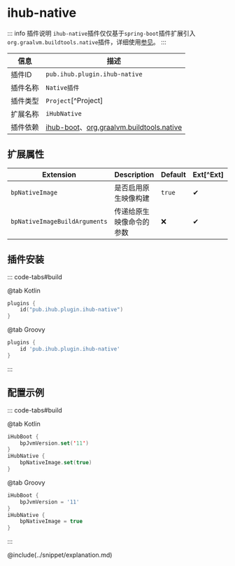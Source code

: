 # ihub-native

::: info 插件说明
`ihub-native`插件仅仅基于`spring-boot`插件扩展引入`org.graalvm.buildtools.native`插件，详细使用[参见](https://docs.spring.io/spring-boot/docs/current/reference/html/native-image.html#native-image.introducing-graalvm-native-images)。
:::

| 信息 | 描述 |
| ---- | ---- |
| 插件ID | `pub.ihub.plugin.ihub-native` |
| 插件名称 | `Native插件` |
| 插件类型 | `Project`[^Project] |
| 扩展名称 | `iHubNative` |
| 插件依赖 | [ihub-boot](iHubBoot)、[org.graalvm.buildtools.native](https://github.com/graalvm/native-build-tools) |

## 扩展属性

| Extension | Description | Default | Ext[^Ext] | Prj[^Prj] | Sys[^Sys] | Env[^Env] |
| --------- | ----------- | ------- | --- | ------- | ------ | --- |
| `bpNativeImage` | 是否启用原生映像构建 | `true` | ✔ | ✔ | ❌ | ❌ |
| `bpNativeImageBuildArguments` | 传递给原生映像命令的参数 | ❌ | ✔ | ✔ | ❌ | ❌ |

## 插件安装

::: code-tabs#build

@tab Kotlin

```kotlin
plugins {
    id("pub.ihub.plugin.ihub-native")
}
```

@tab Groovy

```groovy
plugins {
    id 'pub.ihub.plugin.ihub-native'
}
```

:::

## 配置示例

::: code-tabs#build

@tab Kotlin

```kotlin
iHubBoot {
    bpJvmVersion.set('11')
}
iHubNative {
    bpNativeImage.set(true)
}
```

@tab Groovy

```groovy
iHubBoot {
    bpJvmVersion = '11'
}
iHubNative {
    bpNativeImage = true
}
```

:::

@include(../snippet/explanation.md)